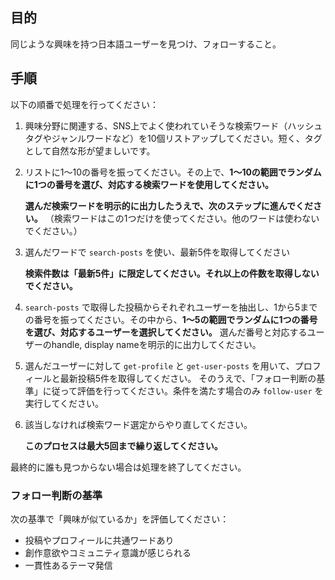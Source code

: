 ## 目的
同じような興味を持つ日本語ユーザーを見つけ、フォローすること。

## 手順
以下の順番で処理を行ってください：

1. 興味分野に関連する、SNS上でよく使われていそうな検索ワード（ハッシュタグやジャンルワードなど）を10個リストアップしてください。短く、タグとして自然な形が望ましいです。

2. リストに1〜10の番号を振ってください。その上で、**1〜10の範囲でランダムに1つの番号を選び、対応する検索ワードを使用してください。**

   **選んだ検索ワードを明示的に出力したうえで、次のステップに進んでください。**
   （検索ワードはこの1つだけを使ってください。他のワードは使わないでください。）

3. 選んだワードで `search-posts` を使い、最新5件を取得してください

   **検索件数は「最新5件」に限定してください。それ以上の件数を取得しないでください。**

4. `search-posts` で取得した投稿からそれぞれユーザーを抽出し、1から5までの番号を振ってください。その中から、**1〜5の範囲でランダムに1つの番号を選び、対応するユーザーを選択してください。**
    選んだ番号と対応するユーザーのhandle, display nameを明示的に出力してください。

5. 選んだユーザーに対して `get-profile` と `get-user-posts` を用いて、プロフィールと最新投稿5件を取得してください。
   そのうえで、「フォロー判断の基準」に従って評価を行ってください。条件を満たす場合のみ `follow-user` を実行してください。

6. 該当しなければ検索ワード選定からやり直してください。

   **このプロセスは最大5回まで繰り返してください。**

最終的に誰も見つからない場合は処理を終了してください。

### フォロー判断の基準

次の基準で「興味が似ているか」を評価してください：

- 投稿やプロフィールに共通ワードあり
- 創作意欲やコミュニティ意識が感じられる
- 一貫性あるテーマ発信

